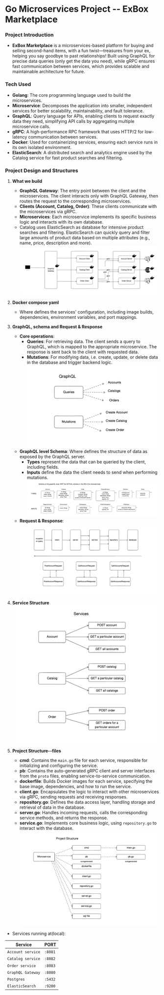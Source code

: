 # Go Microservices Project -- ExBox Marketplace

### Project Introduction
- **ExBox Marketplace** is a microservices-based platform for buying and selling second-hand items, with a fun twist—treasures from your ex, helping you say goodbye to past relationships! Built using GraphQL for precise data queries (only get the data you need), while gRPC ensures fast communication between services, which provides scalable and maintainable architecture for future.

### Tech Used
- **Golang**: The core programming language used to build the microservices.
- **Microservice**: Decomposes the application into smaller, independent services for better scalability, maintainability, and fault tolerance.
- **GraphQL**: Query language for APIs, enabling clients to request exactly data they need, simplifying API calls by aggregating multiple microservice calls.
- **gRPC**: A high-performance RPC framework that uses HTTP/2 for low-latency communication between services.
- **Docker**: Used for containerizing services, ensuring each service runs in its own isolated environment.
- **ElasticSearch**: A distributed search and analytics engine used by the Catalog service for fast product searches and filtering.

### Project Design and Structures
1. **What we build**
    - **GraphQL Gateway**: The entry point between the client and the microservices. The client interacts only with GraphQL Gateway, then routes the request to the corresponding microservices.
    - **Clients (Account, Catalog, Order)**: These clients communicate with the microservices via gRPC.
    - **Microservices**: Each microservice implements its specific business logic and interacts with its own database.
    - Catalog uses ElasticSearch as database for intensive product searches and filtering. ElasticSearch can quickly query and filter large amounts of product data based on multiple attributes (e.g., name, price, description and more).
![What We Build](https://github.com/Reneechang17/Go-Microservices/blob/main/static/what%20we%20build.jpg)

2. **Docker compose yaml**
    - Where defines the services' configuration, including image builds, dependencies, environment variables, and port mappings. 

3. **GraphQL, schema and Request & Response**
    - **Core operations**:
        - **Queries**: For retrieving data. The client sends a query to GraphQL, which is mapped to the appropriate microservice. The response is sent back to the client with requested data.
        - **Mutations**: For modifying data, i.e. create, update, or delete data in the database and trigger backend logic.
![GraphQL core ops](https://github.com/Reneechang17/Go-Microservices/blob/main/static/GraphQL-queriesand%20mutations.jpg)
    - **GraphQL level Schema**: Where defines the structure of data as exposed by the GraphQL server. 
        - **Types** represent the data that can be queried by the client, including fields.
        - **Inputs** define the data the client needs to send when performing mutations.
![GraphQL schema](https://github.com/Reneechang17/Go-Microservices/blob/main/static/GraphQL%20level%20schema.jpg)
   - **Request & Response**:
![Req & Response](https://github.com/Reneechang17/Go-Microservices/blob/main/static/query-req%20and%20response.jpg)

4. **Service Structure**
![Service structure](https://github.com/Reneechang17/Go-Microservices/blob/main/static/service%20structure.jpg)

5. **Project Structure--files**
   - **cmd**: Contains the `main.go` file for each service, responsible for initializing and configuring the service.
   - **pb**: Contains the auto-generated gRPC client and server interfaces from the `proto` files, enabling service-to-service communication.
   - **dockerfile**: Builds Docker images for each service, specifying the base image, dependencies, and how to run the service.
   - **client.go**: Encapsulates the logic to interact with other microservices via gRPC, sending requests and receiving responses.
   - **repository.go**: Defines the data access layer, handling storage and retrieval of data in the database.
   - **server.go**: Handles incoming requests, calls the corresponding service methods, and returns the response.
   - **service.go**: Implements core business logic, using `repository.go` to interact with the database.
![Proj structure](https://github.com/Reneechang17/Go-Microservices/blob/main/static/proj%20structure-files.jpg)

- Services running at(local):

| Service            | PORT    |
| ------------------ | ------- |
| `Account service`  | `:8081` |
| `Catalog service`  | `:8082` |
| `Order service`    | `:8083` |
| `GraphQL Gateway`  | `:8080` |
| `Postgres`         | `:5432` |
| `ElasticSearch`    | `:9200` |
